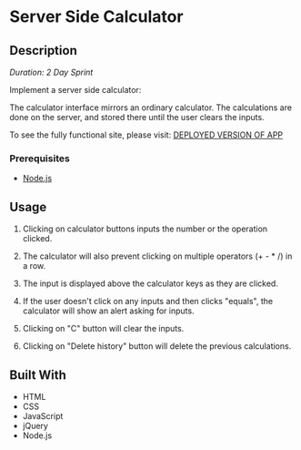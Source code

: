 # Server Side Calculator
## Description

_Duration: 2 Day Sprint_

Implement a server side calculator:

The calculator interface mirrors an ordinary calculator. The calculations are done on the server, and stored there until the user clears the inputs.

To see the fully functional site, please visit: [DEPLOYED VERSION OF APP](http://3.134.101.152:3000/)


### Prerequisites

- [Node.js](https://nodejs.org/en/)

## Usage

1. Clicking on calculator buttons inputs the number or the operation clicked. 

2. The calculator will also prevent clicking on multiple operators (+ - * /) in a row. 

3. The input is displayed above the calculator keys as they are clicked.

4. If the user doesn't click on any inputs and then clicks "equals", the calculator will show an alert asking for inputs.

5. Clicking on "C" button will clear the inputs.

6. Clicking on "Delete history" button will delete the previous calculations.

## Built With

- HTML
- CSS
- JavaScript
- jQuery
- Node.js